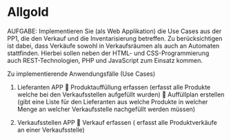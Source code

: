 # Allgold


AUFGABE:
Implementieren Sie (als Web Applikation) die Use Cases aus der PP1, die den Verkauf und die Inventarisierung betreffen. 
Zu berücksichtigen ist dabei, dass Verkäufe sowohl in Verkaufsräumen als auch an Automaten stattfinden.
Hierbei sollen neben der HTML- und CSS-Programmierung auch REST-Technologien, PHP und JavaScript zum Einsatz kommen.


Zu implementierende Anwendungsfälle (Use Cases)

1. Lieferanten APP
 Produktauffüllung erfassen (erfasst alle Produkte
welche bei den Verkaufsstellen aufgefüllt wurden)
 Auffüllplan erstellen (gibt eine Liste für den
Lieferanten aus welche Produkte in welcher Menge an
welcher Verkaufsstelle nachgefüllt werden müssen)

2. Verkaufsstellen APP
 Verkauf erfassen ( erfasst alle Produktverkäufe an
einer Verkaufsstelle)

